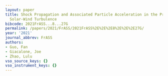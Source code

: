 ```yaml
---
layout: paper
title: Shock Propagation and Associated Particle Acceleration in the Presence of Ambient
  Solar-Wind Turbulence
bibcode: 2021FrASS...8...27G
permalink: /papers/2021/FrASS/2021FrASS%2E%2E%2E8%2E%2E%2E27G/
year: '2021'
journal_abbrev: FrASS
authors:
- Guo, Fan
- Giacalone, Joe
- Zhao, Lulu
vso_source_keys: {}
vso_instrument_keys: {}
---
```

